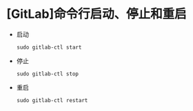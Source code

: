
# [GitLab]命令行启动、停止和重启

* 启动

    ```
    sudo gitlab-ctl start
    ```
* 停止

    ```
    sudo gitlab-ctl stop
    ```
* 重启

    ```
    sudo gitlab-ctl restart
    ```